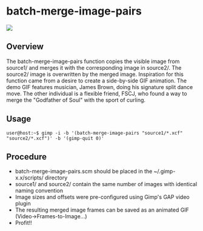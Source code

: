 batch-merge-image-pairs
=======================

<img src="images/final_gif.gif">

## Overview
The batch-merge-image-pairs function copies the visible image from source1/ and merges it with the corresponding image in source2/. The source2/ image is overwritten by the merged image. Inspiration for this function came from a desire to create a side-by-side GIF animation. 
The demo GIF features musician, James Brown, doing his signature split dance move. The other individual is a flexible friend, FSCJ, who found a way to merge the "Godfather of Soul" with the sport of curling.

## Usage
```user@host:~$ gimp -i -b '(batch-merge-image-pairs "source1/*.xcf" "source2/*.xcf")' -b '(gimp-quit 0)'```

## Procedure
* batch-merge-image-pairs.scm should be placed in the ~/.gimp-x.x/scripts/ directory
* source1/ and source2/ contain the same number of images with identical naming convention
* Image sizes and offsets were pre-configured using Gimp's GAP video plugin
* The resulting merged image frames can be saved as an animated GIF (Video->Frames-to-Image...)
* Profit!!
